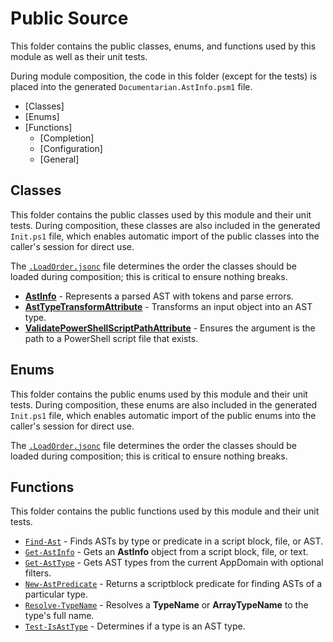 # Public Source

This folder contains the public classes, enums, and functions used by this module as well as their
unit tests.

During module composition, the code in this folder (except for the tests) is placed into the
generated `Documentarian.AstInfo.psm1` file.

- [Classes]
- [Enums]
- [Functions]
  - [Completion]
  - [Configuration]
  - [General]

## Classes

This folder contains the public classes used by this module and their unit tests. During
composition, these classes are also included in the generated `Init.ps1` file, which enables
automatic import of the public classes into the caller's session for direct use.

The [`.LoadOrder.jsonc`][c01] file determines the order the classes should be
loaded during composition; this is critical to ensure nothing breaks.

- [**AstInfo**][c02] - Represents a parsed AST with tokens and parse errors.
- [**AstTypeTransformAttribute**][c03] - Transforms an input object into an AST type.
- [**ValidatePowerShellScriptPathAttribute**][c04] - Ensures the argument is the path to a
  PowerShell script file that exists.

## Enums

This folder contains the public enums used by this module and their unit tests. During composition,
these enums are also included in the generated `Init.ps1` file, which enables automatic import of
the public enums into the caller's session for direct use.

The [`.LoadOrder.jsonc`](Enums/.LoadOrder.jsonc) file determines the order the classes should be
loaded during composition; this is critical to ensure nothing breaks.

<!--
When one or more enums are added, this comment should be replaced with a list of the current enums
with a synopsis and any important notes for maintainers. For example:
- [`Bar`](Enums/Bar.ps1): Used for the known-valid values for the Bar property of the Foo datatype.
  - Needs to be updated periodically as the upstream datatype is modified.
-->

## Functions

This folder contains the public functions used by this module and their unit tests.

<!--
When one or more functions are added, this comment should be replaced with a list of the current
functions with a synopsis and any important notes for maintainers. For example:
- [`Test-GitHubToken`](Functions/General/Test-GitHubToken.ps1): Used to validate a github token.
  - Makes live calls to GitHub; be mindful when testing.
-->

- [`Find-Ast`][f01] - Finds ASTs by type or predicate in a script block, file, or AST.
- [`Get-AstInfo`][f02] - Gets an **AstInfo** object from a script block, file, or text.
- [`Get-AstType`][f03] - Gets AST types from the current AppDomain with optional filters.
- [`New-AstPredicate`][f04] - Returns a scriptblock predicate for finding ASTs of a particular
  type.
- [`Resolve-TypeName`][f05] - Resolves a **TypeName** or **ArrayTypeName** to the type's full name.
- [`Test-IsAstType`][f06] - Determines if a type is an AST type.

[c01]: Classes/.LoadOrder.jsonc
[c02]: Classes/AstInfo.psm1
[c03]: Classes/AstTypeTransformAttribute.psm1
[c04]: Classes/ValidatePowerShellScriptPathAttribute.psm1
[f01]: Functions/Find-Ast.ps1
[f02]: Functions/Get-AstInfo.ps1
[f03]: Functions/Get-AstType.ps1
[f04]: Functions/New-AstPredicate.ps1
[f05]: Functions/Resolve-TypeName.ps1
[f06]: Functions/Test-IsAstType.ps1
